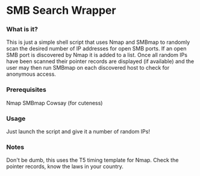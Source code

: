 # SMB Search Wrapper

### What is it?
This is just a simple shell script that uses Nmap and SMBmap to randomly scan the desired number of IP addresses for open SMB ports. If an open SMB port is discovered by Nmap it is added to a list. Once all random IPs have been scanned their pointer records are displayed (if available) and the user may then run SMBmap on each discovered host to check for anonymous access.

### Prerequisites
Nmap
SMBmap
Cowsay (for cuteness)

### Usage
Just launch the script and give it a number of random IPs!

### Notes
Don't be dumb, this uses the T5 timing template for Nmap. Check the pointer records, know the laws in your country.
